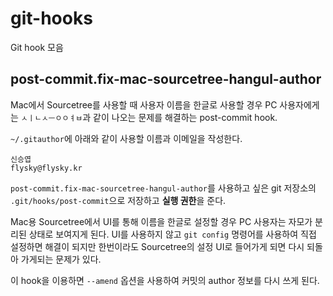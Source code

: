 # git-hooks

Git hook 모음

## post-commit.fix-mac-sourcetree-hangul-author

Mac에서 Sourcetree를 사용할 때 사용자 이름을 한글로 사용할 경우 PC 사용자에게는 `ㅅㅣㄴㅅㅡㅇㅇㅕㅂ`과 같이 나오는 문제를 해결하는 post-commit hook.

`~/.gitauthor`에 아래와 같이 사용할 이름과 이메일을 작성한다.

```
신승엽
flysky@flysky.kr
```

`post-commit.fix-mac-sourcetree-hangul-author`를 사용하고 싶은 git 저장소의 `.git/hooks/post-commit`으로 저장하고 **실행 권한**을 준다.

Mac용 Sourcetree에서 UI를 통해 이름을 한글로 설정할 경우 PC 사용자는 자모가 분리된 상태로 보여지게 된다. UI를 사용하지 않고 `git config` 명령어를 사용하여 직접 설정하면 해결이 되지만 한번이라도 Sourcetree의 설정 UI로 들어가게 되면 다시 되돌아 가게되는 문제가 있다.

이 hook을 이용하면 `--amend` 옵션을 사용하여 커밋의 author 정보를 다시 쓰게 된다.
